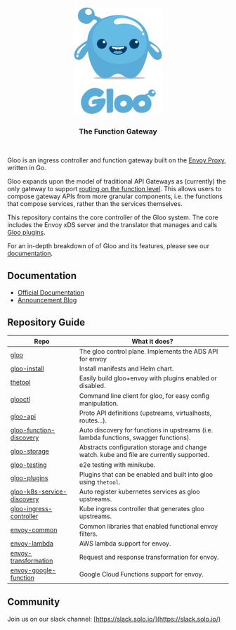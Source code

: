 
<h1 align="center">
    <img src="docs/Gloo-01.png" alt="Gloo" width="200" height="242">
  <br>
</h1>


<h3 align="center">The Function Gateway</h3>
<BR>

Gloo is an ingress controller and function gateway built on the [Envoy Proxy](https://www.Envoyproxy.io), written in Go.
 
Gloo expands upon the model of traditional API Gateways as (currently) the only gateway to support 
[routing on the function level](https://gloo.solo.io/introduction/introduction/). This allows users to compose 
gateway APIs from more granular components, i.e. the functions that compose services, rather than the services themselves.

This repository contains the core controller of the Gloo system. The core includes the Envoy xDS server and the translator
that manages and calls [Gloo plugins](https://gloo.solo.io/introduction/architecture/).

For an in-depth breakdown of of Gloo and its features, please see our [documentation](https://gloo.solo.io).

## Documentation

* [Official Documentation](https://gloo.solo.io)
* [Announcement Blog](https://medium.com/solo-io/announcing-gloo-the-function-gateway-3f0860ef6600)

## Repository Guide

| Repo                                                                                  | What it does?                                                                            |
|---------------------------------------------------------------------------------------|------------------------------------------------------------------------------------------|
| [gloo](https://github.com/solo-io/gloo)                                               | The gloo control plane. Implements the ADS API for envoy                                 |
| [gloo-install](https://github.com/solo-io/gloo-install)                               | Install manifests and Helm chart.                                                                                                                                        |
| [thetool](https://github.com/solo-io/thetool)                                         | Easily build gloo+envoy with plugins enabled or disabled.                                |
| [glooctl](https://github.com/solo-io/glooctl)                                         | Command line client for gloo, for easy config manipulation.                              |
| [gloo-api](https://github.com/solo-io/gloo-api)                                       | Proto API definitions (upstreams, virtualhosts, routes...).                              |
| [gloo-function-discovery](https://github.com/solo-io/gloo-function-discovery)         | Auto discovery for functions in upstreams (i.e. lambda functions, swagger functions).    |
| [gloo-storage](https://github.com/solo-io/gloo-storage)                               | Abstracts configuration storage and change watch. kube and file are currently supported. |
| [gloo-testing](https://github.com/solo-io/gloo-testing)                               | e2e testing with minikube.                                                               |
| [gloo-plugins](https://github.com/solo-io/gloo-plugins)                               | Plugins that can be enabled and built into gloo using `thetool`.                         |
| [gloo-k8s-service-discovery](https://github.com/solo-io/gloo-k8s-service-discovery)   | Auto register kubernetes services as gloo upstreams.                                     |
| [gloo-ingress-controller](https://github.com/solo-io/gloo-ingress-controller)         | Kube ingress controller that generates gloo upstreams.                                   |
| [envoy-common](https://github.com/solo-io/envoy-common)                               | Common libraries that enabled functional envoy filters.                                  |
| [envoy-lambda](https://github.com/solo-io/envoy-lambda)                               | AWS lambda support for envoy.                                                            |
| [envoy-transformation](https://github.com/solo-io/envoy-transformation)               | Request and response transformation for envoy.                                           |
| [envoy-google-function](https://github.com/solo-io/envoy-google-function)             | Google Cloud Functions support for envoy.                                                |

Community
-----
Join us on our slack channel: [https://slack.solo.io/](https://slack.solo.io/)
